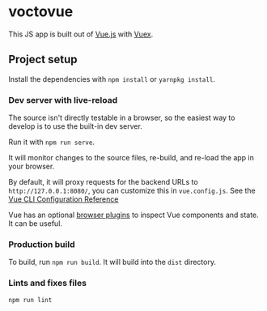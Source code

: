 # voctovue

This JS app is built out of [Vue.js][vue] with [Vuex][vuex].

[vue]: https://vuejs.org/v2/
[vuex]: https://vuex.vuejs.org/

## Project setup

Install the dependencies with `npm install` or `yarnpkg install`.

### Dev server with live-reload

The source isn't directly testable in a browser, so the easiest way to
develop is to use the built-in dev server.

Run it with `npm run serve`.

It will monitor changes to the source files, re-build, and re-load the
app in your browser.

By default, it will proxy requests for the backend URLs to
`http://127.0.0.1:8080/`, you can customize this in `vue.config.js`.
See the [Vue CLI Configuration Reference][vue-cli-config]

Vue has an optional [browser plugins][vue-devtools] to inspect Vue
components and state. It can be useful.

[vue-cli-config]: https://cli.vuejs.org/config/
[vue-devtools]: https://github.com/vuejs/vue-devtools

### Production build

To build, run `npm run build`. It will build into the `dist` directory.

### Lints and fixes files

```
npm run lint
```
